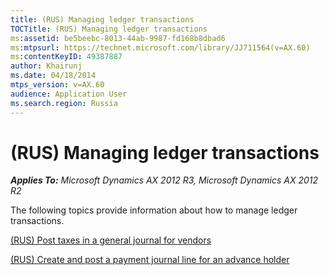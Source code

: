 ```yaml
---
title: (RUS) Managing ledger transactions
TOCTitle: (RUS) Managing ledger transactions
ms:assetid: be5beebc-8013-44ab-9987-fd168b8dbad6
ms:mtpsurl: https://technet.microsoft.com/library/JJ711564(v=AX.60)
ms:contentKeyID: 49387887
author: Khairunj
ms.date: 04/18/2014
mtps_version: v=AX.60
audience: Application User
ms.search.region: Russia
---
```


# (RUS) Managing ledger transactions 


_**Applies To:** Microsoft Dynamics AX 2012 R3, Microsoft Dynamics AX 2012 R2_

The following topics provide information about how to manage ledger transactions.

[(RUS) Post taxes in a general journal for vendors](rus-post-taxes-in-a-general-journal-for-vendors.md)

[(RUS) Create and post a payment journal line for an advance holder](rus-create-and-post-a-payment-journal-line-for-an-advance-holder.md)

  


